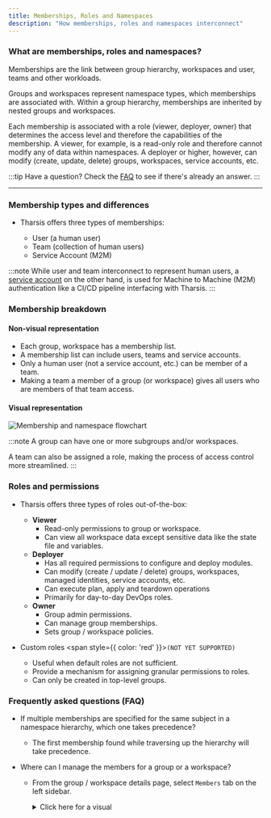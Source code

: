 ```yaml
---
title: Memberships, Roles and Namespaces
description: "How memberships, roles and namespaces interconnect"
---
```


### What are memberships, roles and namespaces?

Memberships are the link between group hierarchy, workspaces and user, teams and other workloads.

Groups and workspaces represent namespace types, which memberships are associated with. Within a group hierarchy, memberships are inherited by nested groups and workspaces.

Each membership is associated with a role (viewer, deployer, owner) that determines the access level and therefore the capabilities of the membership. A viewer, for example, is a read-only role and therefore cannot modify any of data within namespaces. A deployer or higher, however, can modify (create, update, delete) groups, workspaces, service accounts, etc.

:::tip Have a question?
Check the [FAQ](#frequently-asked-questions-faq) to see if there's already an answer.
:::

---

### Membership types and differences

- Tharsis offers three types of memberships:

  - User (a human user)
  - Team (collection of human users)
  - Service Account (M2M)

:::note
While user and team interconnect to represent human users, a [service account](./service_accounts.md#what-are-service-accounts) on the other hand, is used for Machine to Machine (M2M) authentication like a CI/CD pipeline interfacing with Tharsis.
:::

### Membership breakdown

#### Non-visual representation

- Each group, workspace has a membership list.
- A membership list can include users, teams and service accounts.
- Only a human user (not a service account, etc.) can be member of a team.
- Making a team a member of a group (or workspace) gives all users who are members of that team access.

#### Visual representation

![Membership and namespace flowchart](/img/memberships/flowchart.png "Memberships and namespaces")

:::note
A group can have one or more subgroups and/or workspaces.

A team can also be assigned a role, making the process of access control more streamlined.
:::

### Roles and permissions

- Tharsis offers three types of roles out-of-the-box:

  - **Viewer**
    - Read-only permissions to group or workspace.
    - Can view all workspace data except sensitive data like the state file and variables.
  - **Deployer**
    - Has all required permissions to configure and deploy modules.
    - Can modify (create / update / delete) groups, workspaces, managed identities, service accounts, etc.
    - Can execute plan, apply and teardown operations
    - Primarily for day-to-day DevOps roles.
  - **Owner**
    - Group admin permissions.
    - Can manage group memberships.
    - Sets group / workspace policies.

- Custom roles <span style={{ color: 'red' }}>`(NOT YET SUPPORTED)`</span>

  - Useful when default roles are not sufficient.
  - Provide a mechanism for assigning granular permissions to roles.
  - Can only be created in top-level groups.

### Frequently asked questions (FAQ)

- If multiple memberships are specified for the same subject in a namespace hierarchy, which one takes precedence?

  - The first membership found while traversing up the hierarchy will take precedence.

- Where can I manage the members for a group or a workspace?

  - From the group / workspace details page, select `Members` tab on the left sidebar.
    <details><summary>Click here for a visual</summary>

    ![Screenshot of Tharsis UI showing members page](/img/memberships/members.png "Members")

    </details>
